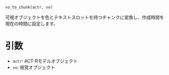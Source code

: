 ```
vo_to_chunk(actr, vo)
```

可視オブジェクトを色とテキストスロットを持つチャンクに変換し、作成時間を現在の時間に設定します。

# 引数

  * `actr`: ACT-Rモデルオブジェクト
  * `vo`: 視覚オブジェクト
